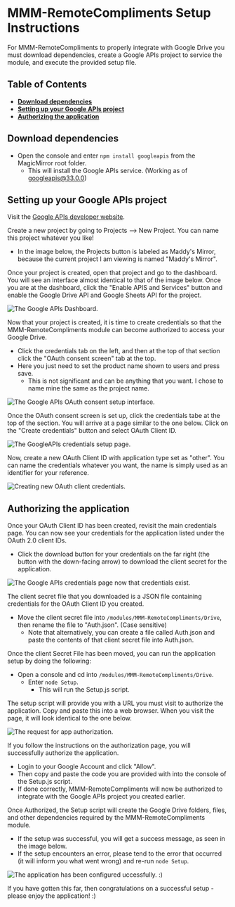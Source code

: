 # MMM-RemoteCompliments Setup Instructions

For MMM-RemoteCompliments to properly integrate with Google Drive you must download dependencies, create a Google APIs project to service the module, and execute the provided setup file.

## Table of Contents
* [**Download dependencies**](#Download%20Dependencies)
* [**Setting up your Google APIs project**](#Setting%20up%20your%20Google%20APIs%20project)
* [**Authorizing the application**](#Authorizing%20the%20application)


## Download dependencies

* Open the console and enter `npm install googleapis` from the MagicMirror root folder.
    * This will install the Google APIs service. (Working as of googleapis@33.0.0)

## Setting up your Google APIs project

Visit the [Google APIs developer website](https://console.developers.google.com).

Create a new project by going to Projects --> New Project. You can name this project whatever you like!
* In the image below, the Projects button is labeled as Maddy's Mirror, because the current project I am viewing is named "Maddy's Mirror".

Once your project is created, open that project and go to the dashboard. You will see an interface almost identical to that of the image below. Once you are at the dashboard, click the "Enable APIS and Services" button and enable the Google Drive API and Google Sheets API for the project.

![](/.Github/Setup_Assets/GoogleAPIs_Dashboard_1.PNG?raw=true "The Google APIs Dashboard.")

Now that your project is created, it is time to create credentials so that the MMM-RemoteCompliments module can become authorized to access your Google Drive. 
* Click the credentials tab on the left, and then at the top of that section click the "OAuth consent screen" tab at the top. 
* Here you just need to set the product name shown to users and press save. 
    * This is not significant and can be anything that you want. I chose to name mine the same as the project name.

![](/.Github/Setup_Assets/GoogleAPIs_Credentials_1.PNG?raw=true "The Google APIs OAuth consent setup interface.")

Once the OAuth consent screen is set up, click the credentials tabe at the top of the section. You will arrive at a page similar to the one below. Click on the "Create credentials" button and select OAuth Client ID.

![](/.Github/Setup_Assets/GoogleAPIs_Credentials_2.PNG?raw=true "The GoogleAPIs credentials setup page.")

Now, create a new OAuth Client ID with application type set as "other". You can name the credentials whatever you want, the name is simply used as an identifier for your reference.

![](/.Github/Setup_Assets/GoogleAPIs_Credentials_3.PNG?raw=true "Creating new OAuth client credentials.")

## Authorizing the application

Once your OAuth Client ID has been created, revisit the main credentials page. You can now see your credentials for the application listed under the OAuth 2.0 client IDs. 
* Click the download button for your credentials on the far right (the button with the down-facing arrow) to download the client secret for the application.

![](/.Github/Setup_Assets/GoogleAPIs5_Auth_1.PNG?raw=true "The Google APIs credentials page now that credentials exist.")

The client secret file that you downloaded is a JSON file containing credentials for the OAuth Client ID you created. 
* Move the client secret file into `/modules/MMM-RemoteCompliments/Drive`, then rename the file to "Auth.json". (Case sensitive)
    * Note that alternatively, you can create a file called Auth.json and paste the contents of that client secret file into Auth.json.

Once the client Secret File has been moved, you can run the application setup by doing the following:
* Open a console and cd into `/modules/MMM-RemoteCompliments/Drive`.
    * Enter `node Setup`.
        * This will run the Setup.js script.

The setup script will provide you with a URL you must visit to authorize the application. Copy and paste this into a web browser. When you visit the page, it will look identical to the one below. 

![](/.Github/Setup_Assets/GoogleAPIs5_Auth_2.PNG?raw=true "The request for app authorization.")

If you follow the instructions on the authorization page, you will successfully authorize the application.
* Login to your Google Account and click "Allow".
* Then copy and paste the code you are provided with into the console of the Setup.js script.
* If done correctly, MMM-RemoteCompliments will now be authorized to integrate with the Google APIs project you created earlier.

    
Once Authorized, the Setup script will create the Google Drive folders, files, and other dependencies required by the MMM-RemoteCompliments module.
* If the setup was successful, you will get a success message, as seen in the image below. 
* If the setup encounters an error, please tend to the error that occurred (it will inform you what went wrong) and re-run `node Setup`.

![](/.Github/Setup_Assets/Setup_Success_1.PNG?raw=true "The application has been configured uccessfully. :)")

If you have gotten this far, then congratulations on a successful setup - please enjoy the application! :)
